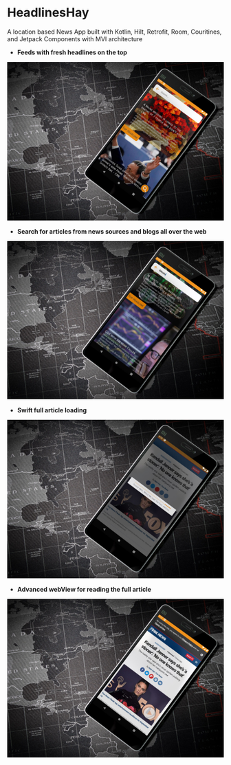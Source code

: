 # HeadlinesHay
A location based News App built with Kotlin, Hilt, Retrofit, Room, Couritines, and Jetpack Components with MVI architecture

- <b>Feeds with fresh headlines on the top</b>
<img src="https://raw.githubusercontent.com/Kurtz0420/HeadlinesHay/master/imgs/1e.jpg?raw=true" />




- <b>Search for articles from news sources and blogs all over the web</b>
<img src="https://raw.githubusercontent.com/Kurtz0420/HeadlinesHay/master/imgs/2e.jpg?raw=true" />



- <b>Swift full article loading</b>
<img src="https://raw.githubusercontent.com/Kurtz0420/HeadlinesHay/master/imgs/3e.jpg?raw=true" />




- <b>Advanced webView for reading the full article</b>
<img src="https://raw.githubusercontent.com/Kurtz0420/HeadlinesHay/master/imgs/4e.jpg?raw=true" />
